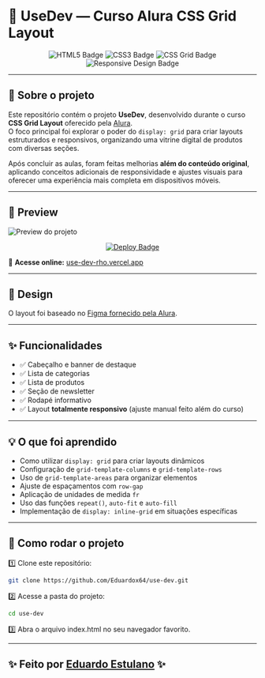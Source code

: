 # 🚀 UseDev — Curso Alura CSS Grid Layout

<p align="center">
  <img src="https://img.shields.io/badge/HTML5-E34F26?style=for-the-badge&logo=html5&logoColor=white" alt="HTML5 Badge"/>
  <img src="https://img.shields.io/badge/CSS3-1572B6?style=for-the-badge&logo=css3&logoColor=white" alt="CSS3 Badge"/>
  <img src="https://img.shields.io/badge/CSS%20Grid-000000?style=for-the-badge&logo=css3&logoColor=white" alt="CSS Grid Badge"/>
  <img src="https://img.shields.io/badge/Responsive%20Design-2196F3?style=for-the-badge&logo=css3&logoColor=white" alt="Responsive Design Badge"/>
</p>

---

## 📖 Sobre o projeto

Este repositório contém o projeto **UseDev**, desenvolvido durante o curso **CSS Grid Layout** oferecido pela [Alura](https://www.alura.com.br/).  
O foco principal foi explorar o poder do `display: grid` para criar layouts estruturados e responsivos, organizando uma vitrine digital de produtos com diversas seções.

Após concluir as aulas, foram feitas melhorias **além do conteúdo original**, aplicando conceitos adicionais de responsividade e ajustes visuais para oferecer uma experiência mais completa em dispositivos móveis.

---

## 📸 Preview

![Preview do projeto](assets/gif-preview/preview.gif)

<p align="center">
  <a href="https://use-dev-rho.vercel.app/">
    <img src="https://img.shields.io/badge/Deploy-Vercel-000000?style=for-the-badge&logo=vercel&logoColor=white" alt="Deploy Badge"/>
  </a>
</p>

🔗 **Acesse online:** [use-dev-rho.vercel.app](https://use-dev-rho.vercel.app/)

---

## 🎨 Design

O layout foi baseado no [Figma fornecido pela Alura](https://www.figma.com/design/rCdZ4ulSSlOtCEF93xYnNH/UseDev-%7C-Curso-CSS-Grid?node-id=13-1043&p=f&t=Uau38oTa9Kq9lOTQ-0).

---

## ✨ Funcionalidades

- ✅ Cabeçalho e banner de destaque  
- ✅ Lista de categorias  
- ✅ Lista de produtos  
- ✅ Seção de newsletter  
- ✅ Rodapé informativo  
- ✅ Layout **totalmente responsivo** (ajuste manual feito além do curso)

---

## 💡 O que foi aprendido

- Como utilizar `display: grid` para criar layouts dinâmicos
- Configuração de `grid-template-columns` e `grid-template-rows`
- Uso de `grid-template-areas` para organizar elementos
- Ajuste de espaçamentos com `row-gap`
- Aplicação de unidades de medida `fr`
- Uso das funções `repeat()`, `auto-fit` e `auto-fill`
- Implementação de `display: inline-grid` em situações específicas

---

## 🔧 Como rodar o projeto

1️⃣ Clone este repositório:
```bash
git clone https://github.com/Eduardox64/use-dev.git
```
2️⃣ Acesse a pasta do projeto:
```bash
cd use-dev
```
3️⃣ Abra o arquivo index.html no seu navegador favorito.

---

## ✨ **Feito por [Eduardo Estulano](https://github.com/Eduardox64)** ✨
